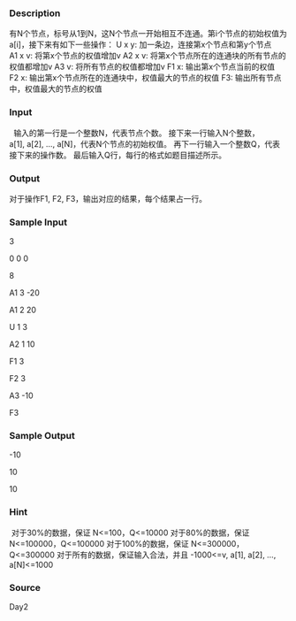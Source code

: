 
### Description
有N个节点，标号从1到N，这N个节点一开始相互不连通。第i个节点的初始权值为a[i]，接下来有如下一些操作：
U x y: 加一条边，连接第x个节点和第y个节点
A1 x v: 将第x个节点的权值增加v
A2 x v: 将第x个节点所在的连通块的所有节点的权值都增加v
A3 v: 将所有节点的权值都增加v
F1 x: 输出第x个节点当前的权值
F2 x: 输出第x个节点所在的连通块中，权值最大的节点的权值
F3: 输出所有节点中，权值最大的节点的权值

<!--EndFragment-->
### Input
 
输入的第一行是一个整数N，代表节点个数。
接下来一行输入N个整数，a[1], a[2], …, a[N]，代表N个节点的初始权值。
再下一行输入一个整数Q，代表接下来的操作数。
最后输入Q行，每行的格式如题目描述所示。

### Output
对于操作F1, F2, F3，输出对应的结果，每个结果占一行。

### Sample Input
3

0 0 0

8

A1 3 -20

A1 2 20

U 1 3

A2 1 10

F1 3

F2 3

A3 -10

F3


### Sample Output

-10

10

10


### Hint

 对于30%的数据，保证 N<=100，Q<=10000
对于80%的数据，保证 N<=100000，Q<=100000
对于100%的数据，保证 N<=300000，Q<=300000
对于所有的数据，保证输入合法，并且 -1000<=v, a[1], a[2], …, a[N]<=1000

### Source
Day2